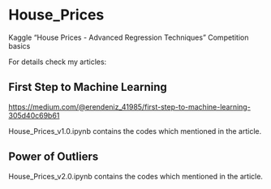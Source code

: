 # House_Prices
Kaggle “House Prices - Advanced Regression Techniques” Competition basics

For details check my articles:

First Step to Machine Learning
---------------------------------------------------------------------------------
https://medium.com/@erendeniz_41985/first-step-to-machine-learning-305d40c69b61

House_Prices_v1.0.ipynb contains the codes which mentioned in the article.


Power of Outliers
---------------------------------------------------------------------------------
House_Prices_v2.0.ipynb contains the codes which mentioned in the article.
